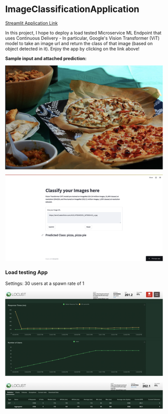 # ImageClassificationApplication

[Streamlit Application Link](https://bombaybrownboy09-imageclassificationapp-training-ah8ykd.streamlitapp.com/)

In this project, I hope to deploy a load tested Microservice ML Endpoint that uses Continuous Delivery - In particular, Google's Vision Transformer (ViT) model to take an image url and return the class of that image (based on object detected in it). Enjoy the app by clicking on the link above!

**Sample input and attached prediction:**
<p align="left">
  <img src="https://github.com/BombayBrownBoy09/ImageClassificationApp/blob/main/images/Pizza.png" />
</p>

<p align="right">
  <img src="https://github.com/BombayBrownBoy09/ImageClassificationApp/blob/main/images/Result.png" />
</p>


### Load testing App
Settings: 30 users at a spawn rate of 1

<p align="center">
  <img src="https://github.com/BombayBrownBoy09/ImageClassificationApp/blob/main/images/locust1.png" />
</p>
<p align="center">
  <img src="https://github.com/BombayBrownBoy09/ImageClassificationApp/blob/main/images/locust2.png" />
</p>
